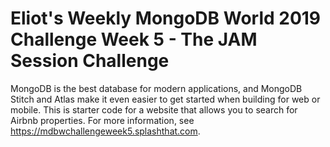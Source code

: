 # Eliot's Weekly MongoDB World 2019 Challenge Week 5 - The JAM Session Challenge

MongoDB is the best database for modern applications, and MongoDB Stitch and Atlas make it even easier to get started when building for web or mobile.  This is starter code for a website that allows you to search for Airbnb properties.  For more information, see https://mdbwchallengeweek5.splashthat.com.

